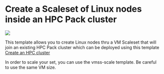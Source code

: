 # Create a Scaleset of Linux nodes inside an HPC Pack cluster
<a href="https://portal.azure.com/#create/Microsoft.Template/uri/https%3A%2F%2Fraw.githubusercontent.com%2Fbrisbane%2Fazure-hpc%2Fmaster%2FHpcPack-AddLinuxNodes-vmss%2Fazuredeploy.json" target="_blank">
    <img src="http://azuredeploy.net/deploybutton.png"/>
</a>

This template allows you to create Linux nodes thru a VM Scaleset that will join an existing HPC Pack cluster which can be deployed using this template [Create an HPC cluster](https://azure.microsoft.com/documentation/templates/create-hpc-cluster)

In order to scale your set, you can use the vmss-scale template. Be careful to use the same VM size.
 